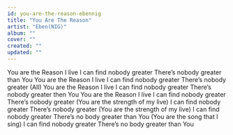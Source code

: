```yaml
---
id: you-are-the-reason-ebennig
title: "You Are The Reason"
artist: "Eben(NIG)"
album: ""
cover: ""
created: ""
updated: ""
---
```


You are the Reason I live
I can find nobody greater
There’s nobody greater than You
You are the Reason I live
I can find nobody greater
There’s nobody greater
(All)
You are the Reason I live
I can find nobody greater
There’s nobody greater then You
You are the Reason I live
I can find nobody greater
There’s nobody greater
(You are the strength of my live)
I can find nobody greater
There’s nobody greater
(You are the strength of my live)
I can find nobody greater
There’s no body greater than You
(You are the song that I sing)
I can find nobody greater
There’s no body greater than You